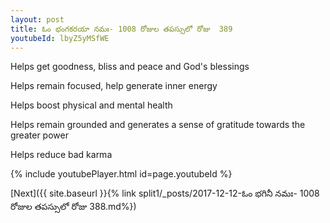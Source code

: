```yaml
---
layout: post
title: ఓం భంగకరయా నమః- 1008 రోజుల తపస్సులో రోజు  389
youtubeId: lbyZ5yMSfWE
---
```

 
 
Helps get goodness, bliss and peace and God's blessings
 
Helps remain focused, help generate inner energy 
 
Helps boost physical and mental health 
 
Helps remain grounded and generates a sense of gratitude towards the greater power 
 
Helps reduce bad karma
 
 
 
 


{% include youtubePlayer.html id=page.youtubeId %}
 
[Next]({{ site.baseurl }}{% link  split1/_posts/2017-12-12-ఓం భగినీ నమః- 1008 రోజుల తపస్సులో రోజు  388.md%})
 
